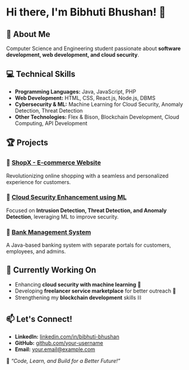 # Hi there, I'm Bibhuti Bhushan! 👋

## 🚀 About Me

Computer Science and Engineering student passionate about **software development, web development, and cloud security**.

## 💻 Technical Skills

- **Programming Languages:** Java, JavaScript, PHP
- **Web Development:** HTML, CSS, React.js, Node.js, DBMS
- **Cybersecurity & ML:** Machine Learning for Cloud Security, Anomaly Detection, Threat Detection
- **Other Technologies:** Flex & Bison, Blockchain Development, Cloud Computing, API Development

## 🏆 Projects

### 🔹 [ShopX - E-commerce Website](https://github.com/your-repo)

Revolutionizing online shopping with a seamless and personalized experience for customers.

### 🔹 [Cloud Security Enhancement using ML](https://github.com/your-repo)

Focused on **Intrusion Detection, Threat Detection, and Anomaly Detection**, leveraging ML to improve security.

### 🔹 [Bank Management System](https://github.com/your-repo)

A Java-based banking system with separate portals for customers, employees, and admins.

## 🎯 Currently Working On

- Enhancing **cloud security with machine learning** 🔐
- Developing **freelancer service marketplace** for better outreach 🚀
- Strengthening my **blockchain development** skills ⛓️

## 📫 Let's Connect!

- **LinkedIn:** [linkedin.com/in/bibhuti-bhushan](https://www.linkedin.com/in/bibhuti-bhushan)
- **GitHub:** [github.com/your-username](https://github.com/your-username)
- **Email:** [your.email@example.com](mailto:your.email@example.com)

🌟 *“Code, Learn, and Build for a Better Future!”*

